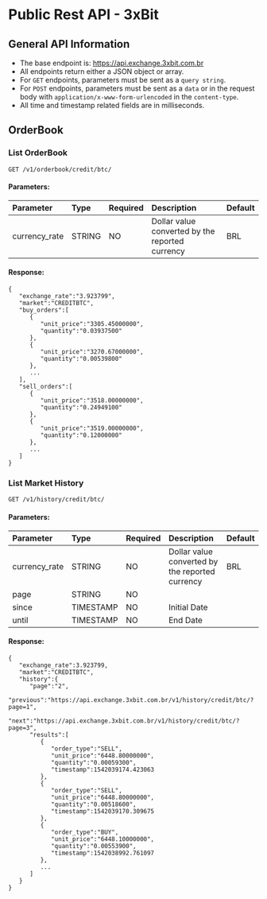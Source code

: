 # Public Rest API - 3xBit


## General API Information
* The base endpoint is: https://api.exchange.3xbit.com.br
* All endpoints return either a JSON object or array.
* For `GET` endpoints, parameters must be sent as a `query string`.
* For `POST` endpoints, parameters must be sent as a `data` or in the request body with `application/x-www-form-urlencoded` in the `content-type`.
* All time and timestamp related fields are in milliseconds.



## OrderBook

### List OrderBook

```
GET /v1/orderbook/credit/btc/
```
#### Parameters:
|  Parameter    | Type   | Required | Description  | Default |
|:--------------|:-------|:------------|:---------|:-----------|
| currency_rate | STRING | NO         | Dollar value converted by the reported currency | BRL |


#### Response:
```
{  
   "exchange_rate":"3.923799",
   "market":"CREDITBTC",
   "buy_orders":[  
      {  
         "unit_price":"3305.45000000",
         "quantity":"0.03937500"
      },
      {  
         "unit_price":"3270.67000000",
         "quantity":"0.00539800"
      },
      ...
   ],
   "sell_orders":[  
      {  
         "unit_price":"3518.00000000",
         "quantity":"0.24949100"
      },
      {  
         "unit_price":"3519.00000000",
         "quantity":"0.12000000"
      },
      ...
   ]
}
```


### List Market History

```
GET /v1/history/credit/btc/
```
#### Parameters:
|  Parameter    | Type   | Required | Description  | Default |
|:--------------|:-------|:------------|:---------|:-----------|
| currency_rate | STRING | NO         | Dollar value converted by the reported currency | BRL |
| page | STRING | NO         |  |  |
| since | TIMESTAMP | NO         | Initial Date |  |
| until | TIMESTAMP | NO         | End Date |  |


#### Response:
```
{  
   "exchange_rate":3.923799,
   "market":"CREDITBTC",
   "history":{  
      "page":"2",
      "previous":"https://api.exchange.3xbit.com.br/v1/history/credit/btc/?page=1",
      "next":"https://api.exchange.3xbit.com.br/v1/history/credit/btc/?page=3",
      "results":[  
         {  
            "order_type":"SELL",
            "unit_price":"6448.80000000",
            "quantity":"0.00059300",
            "timestamp":1542039174.423063
         },
         {  
            "order_type":"SELL",
            "unit_price":"6448.80000000",
            "quantity":"0.00518600",
            "timestamp":1542039170.309675
         },
         {  
            "order_type":"BUY",
            "unit_price":"6448.10000000",
            "quantity":"0.00553900",
            "timestamp":1542038992.761097
         },
         ...
      ]
   }
}
```
